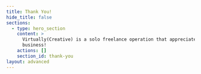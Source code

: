 ```yaml
---
title: Thank You!
hide_title: false
sections:
  - type: hero_section
    content: >
      Virtually(Creative) is a solo freelance operation that appreciates your
      business!
    actions: []
    section_id: thank-you
layout: advanced
---
```

